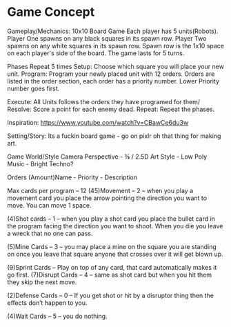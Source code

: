 # Game Concept
Gameplay/Mechanics:
10x10 Board Game
	Each player has 5 units(Robots). Player One spawns on any black squares in its spawn row. Player Two spawns on any white squares in its spawn row. Spawn row is the 1x10 space on each player's side of the board. The game lasts for 5 turns.

Phases Repeat 5 times
	Setup:
    Choose which square you will place your new unit.
	Program:
    Program your newly placed unit with 12 orders. Orders are listed in the order section, each order has a priority number. Lower Priority number goes first.	

Execute:
All Units follows the orders they have programed for them/
  Resolve:
    Score a point for each enemy dead. 
	Repeat:
    Repeat the phases.

Inspiration: https://www.youtube.com/watch?v=CBawCe6du3w

Setting/Story:
Its a fuckin board game - go on pixlr oh that thing for making art.


Game World/Style
Camera Perspective - ¾ / 2.5D
Art Style - Low Poly
Music - Bright Techno?

Orders
(Amount)Name - Priority - Description

Max cards per program – 12
(45)Movement – 2 – when you play a movement card you place the arrow pointing the direction you want to move. You can move 1 space.

(4)Shot cards – 1 – when you play a shot card you place the bullet card in the program facing the direction you want to shoot. When you die you leave a wreck that no one can pass.

(5)Mine Cards – 3 – you may place a mine on the square you are standing on once you leave that square anyone that crosses over it will get blown up.

(9)Sprint Cards – Play on top of any card, that card automatically makes it go first.
(7)Disrupt Cards – 4 – same as shot card but when you hit them they skip the next move. 

(2)Defense Cards – 0 – If you get shot or hit by a disruptor thing then the effects don’t happen to you.

(4)Wait Cards – 5 – you do nothing.



